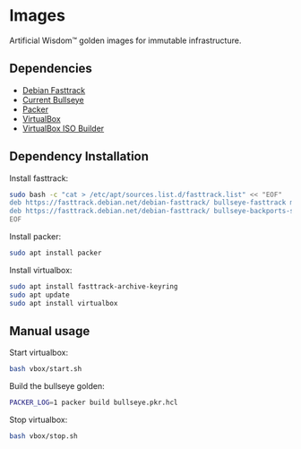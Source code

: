 # Images
Artificial Wisdom™ golden images for immutable infrastructure.

## Dependencies

- [Debian Fasttrack](https://fasttrack.debian.net/)
- [Current Bullseye](https://cdimage.debian.org/debian-cd/11.6.0/amd64/iso-cd/)
- [Packer](https://developer.hashicorp.com/packer)
- [VirtualBox](https://wiki.debian.org/VirtualBox#Debian_10_.22Buster.22_and_Debian_11_.22Bullseye.22)
- [VirtualBox ISO Builder](https://developer.hashicorp.com/packer/plugins/builders/virtualbox/iso)

## Dependency Installation

Install fasttrack:

```bash
sudo bash -c "cat > /etc/apt/sources.list.d/fasttrack.list" << "EOF"
deb https://fasttrack.debian.net/debian-fasttrack/ bullseye-fasttrack main contrib" > /etc/sources.list.d
deb https://fasttrack.debian.net/debian-fasttrack/ bullseye-backports-staging main contrib
EOF
```

Install packer:

```bash
sudo apt install packer
```

Install virtualbox:

```bash
sudo apt install fasttrack-archive-keyring
sudo apt update
sudo apt install virtualbox
```

## Manual usage

Start virtualbox:

```bash
bash vbox/start.sh
```

Build the bullseye golden:

```bash
PACKER_LOG=1 packer build bullseye.pkr.hcl
```

Stop virtualbox:

```bash
bash vbox/stop.sh
```
